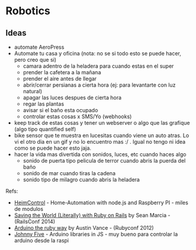 # Robotics

## Ideas
- automate AeroPress
- Automate tu casa y oficina (nota: no se si todo esto se puede hacer, pero creo que si)
  - camara adentro de la heladera para cuando estas en el super
  - prender la cafetera a la mañana
  - prender el aire antes de llegar
  - abrir/cerrar persianas a cierta hora (ej: para levantarte con luz natural)
  - apagar las luces despues de cierta hora
  - regar las plantas
  - avisar si el baño esta ocupado
  - controlar estas cosas x SMS/Yo (webhooks)
- keep track de estas cosas y tener un webserver o algo que las grafique (algo tipo quantified self)
- bike sensor que te muestra en lucesitas cuando viene un auto atras. Lo vi el otro dia en un gif y no lo encuentro mas :/ . Igual no tengo ni idea como se puede hacer esto jaja.
- hacer la vida mas divertida con sonidos, luces, etc cuando haces algo
  - sonido de puerta tipo pelicula de terror cuando abris la puerda del baño
  - sonido de mar cuando tiras la cadena
  - sonido tipo de milagro cuando abris la heladera

Refs:
- [HeimControl](https://github.com/ni-c/heimcontrol.js) - Home-Automation with node.js and Raspberry PI - miles de modulos
- [Saving the World (Literally) with Ruby on Rails](https://www.youtube.com/watch?v=J8i3mKJyjbQ) by Sean Marcia - (RailsConf 2014)
- [Arduino the ruby way](http://confreaks.com/videos/1294-rubyconf2012-arduino-the-ruby-way) by Austin Vance - (Rubyconf 2012)
- [Johnny Five](https://github.com/rwaldron/johnny-five) - Arduino libraries in JS - muy bueno para controlar la arduino desde la raspi



